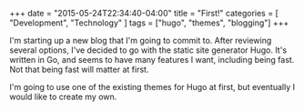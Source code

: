 +++
date = "2015-05-24T22:34:40-04:00"
title = "First!"
categories = [
    "Development",
    "Technology"
]
tags = ["hugo", "themes", "blogging"]
+++

I'm starting up a new blog that I'm going to commit to. After reviewing several options, I've decided to go with the static site generator Hugo. It's written in Go, and seems to have many features I want, including being fast. Not that being fast will matter at first. 

I'm going to use one of the existing themes for Hugo at first, but eventually I would like to create my own. 